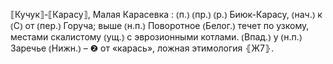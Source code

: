 ---
---

⟦Кучук⟧-⟦Карасу⟧, Малая Карасевка
: ⦅п.⦆ ⦅пр.⦆ ⦅р.⦆ Биюк-Карасу, ⦅нач.⦆ к ⦅С⦆ от ⦅пер.⦆ Горуча; выше ⦅н.п.⦆ Поворотное ⦅Белог.⦆ течет по узкому, местами скалистому ⦅ущ.⦆ с эврозионными котлами. ⦅Впад.⦆ у ⦅н.п.⦆ Заречье ⦅Нижн.⦆ – ❷ от «карась», ложная этимология ⦃Ж7⦄.
